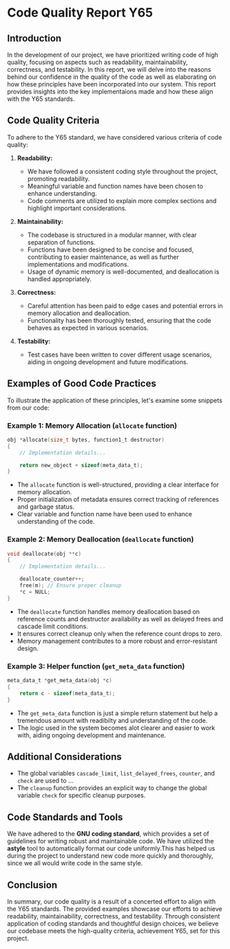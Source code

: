 # Code Quality Report Y65


<!--
####Tankar/frågor/TODO:
- "Usage of dynamic memory is well-documented, and deallocation is handled appropriately." Ska detta verkligen va med?
- Prestanda måste va med (varför koden är bra)
-->


## Introduction
In the development of our project, we have prioritized writing code of high quality, focusing on aspects such as readability, maintainability, correctness, and testability. In this report, we will delve into the reasons behind our confidence in the quality of the code as well as elaborating on how these principles have been incorporated into our system. This report provides insights into the key implementaions made and how these align with the Y65 standards.

## Code Quality Criteria
To adhere to the Y65 standard, we have considered various criteria of code quality:
<!-- FIXME: Måste lägga till prestanda-->
<!-- FIXME: vilken coding style -->
1. **Readability:**
   - We have followed a consistent coding style throughout the project, promoting readability.
   - Meaningful variable and function names have been chosen to enhance understanding.
   - Code comments are utilized to explain more complex sections and highlight important considerations.

2. **Maintainability:**
   - The codebase is structured in a modular manner, with clear separation of functions.
   - Functions have been designed to be concise and focused, contributing to easier maintenance, as well as further implementations and modifications.
   - Usage of dynamic memory is well-documented, and deallocation is handled appropriately.

3. **Correctness:**
   - Careful attention has been paid to edge cases and potential errors in memory allocation and deallocation.
   - Functionality has been thoroughly tested, ensuring that the code behaves as expected in various scenarios.

4. **Testability:**
   - Test cases have been written to cover different usage scenarios, aiding in ongoing development and future modifications.

## Examples of Good Code Practices
To illustrate the application of these principles, let's examine some snippets from our code:

### Example 1: Memory Allocation (`allocate` function)
```c
obj *allocate(size_t bytes, function1_t destructor)
{
    // Implementation details...

    return new_object + sizeof(meta_data_t);
}
```
- The `allocate` function is well-structured, providing a clear interface for memory allocation.
- Proper initialization of metadata ensures correct tracking of references and garbage status.
- Clear variable and function name have been used to enhance understanding of the code.

### Example 2: Memory Deallocation (`deallocate` function)
```c
void deallocate(obj **c)
{
    // Implementation details...

    deallocate_counter++;
    free(m); // Ensure proper cleanup
    *c = NULL;
}
```
- The `deallocate` function handles memory deallocation based on reference counts and destructor availability as well as delayed frees and cascade limit conditions.
- It ensures correct cleanup only when the reference count drops to zero.
- Memory management contributes to a more robust and error-resistant design.

### Example 3: Helper function (`get_meta_data` function)
```c
meta_data_t *get_meta_data(obj *c)
{
    return c - sizeof(meta_data_t);
}
```
- The `get_meta_data` function is just a simple return statement but help a tremendous amount with readibilty and understanding of the code. 
- The logic used in the system becomes alot clearer and easier to work with, aiding ongoing development and maintenance.



## Additional Considerations
<!-- FIXME: fråga till gruppen, Varför behövde vi global variables?-->
- The global variables `cascade_limit`, `list_delayed_frees`, `counter`, and `check` are used to ...
- The `cleanup` function provides an explicit way to change the global variable `check` for specific cleanup purposes.


## Code Standards and Tools
We have adhered to the **GNU coding standard**, which provides a set of guidelines for writing robust and maintainable code. We have utilized the **astyle** tool to automatically format our code uniformly.This has helped us during the project to understand new code more quickly and thoroughly, since we all would write code in the same style.

## Conclusion
In summary, our code quality is a result of a concerted effort to align with the Y65 standards. The provided examples showcase our efforts to achieve readability, maintainability, correctness, and testability. Through consistent application of coding standards and thoughtful design choices, we believe our codebase meets the high-quality criteria, achievement Y65, set for this project.